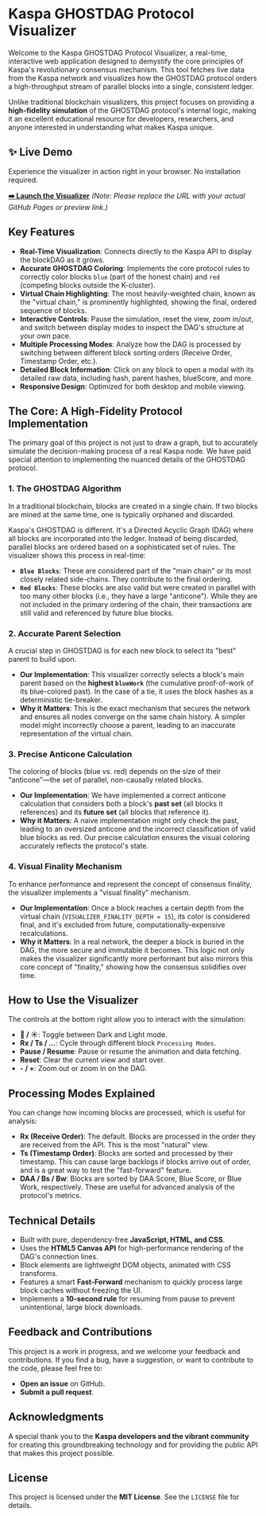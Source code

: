 
# Kaspa GHOSTDAG Protocol Visualizer



Welcome to the Kaspa GHOSTDAG Protocol Visualizer, a real-time, interactive web application designed to demystify the core principles of Kaspa's revolutionary consensus mechanism. This tool fetches live data from the Kaspa network and visualizes how the GHOSTDAG protocol orders a high-throughput stream of parallel blocks into a single, consistent ledger.

Unlike traditional blockchain visualizers, this project focuses on providing a **high-fidelity simulation** of the GHOSTDAG protocol's internal logic, making it an excellent educational resource for developers, researchers, and anyone interested in understanding what makes Kaspa unique.

## ✨ Live Demo

Experience the visualizer in action right in your browser. No installation required.

**[➡️ Launch the Visualizer](https://htmlpreview.github.io/?https://github.com/RossKU/KaspaGHOSTDAGProtocolVisualizerDummy/blob/main/Live%20v0.2.2.html)** 
*(Note: Please replace the URL with your actual GitHub Pages or preview link.)*

## Key Features

- **Real-Time Visualization**: Connects directly to the Kaspa API to display the blockDAG as it grows.
- **Accurate GHOSTDAG Coloring**: Implements the core protocol rules to correctly color blocks `blue` (part of the honest chain) and `red` (competing blocks outside the K-cluster).
- **Virtual Chain Highlighting**: The most heavily-weighted chain, known as the "virtual chain," is prominently highlighted, showing the final, ordered sequence of blocks.
- **Interactive Controls**: Pause the simulation, reset the view, zoom in/out, and switch between display modes to inspect the DAG's structure at your own pace.
- **Multiple Processing Modes**: Analyze how the DAG is processed by switching between different block sorting orders (Receive Order, Timestamp Order, etc.).
- **Detailed Block Information**: Click on any block to open a modal with its detailed raw data, including hash, parent hashes, blueScore, and more.
- **Responsive Design**: Optimized for both desktop and mobile viewing.

## The Core: A High-Fidelity Protocol Implementation

The primary goal of this project is not just to draw a graph, but to accurately simulate the decision-making process of a real Kaspa node. We have paid special attention to implementing the nuanced details of the GHOSTDAG protocol.

### 1. The GHOSTDAG Algorithm
In a traditional blockchain, blocks are created in a single chain. If two blocks are mined at the same time, one is typically orphaned and discarded.

Kaspa's GHOSTDAG is different. It's a Directed Acyclic Graph (DAG) where all blocks are incorporated into the ledger. Instead of being discarded, parallel blocks are ordered based on a sophisticated set of rules. The visualizer shows this process in real-time:
- **`Blue Blocks`**: These are considered part of the "main chain" or its most closely related side-chains. They contribute to the final ordering.
- **`Red Blocks`**: These blocks are also valid but were created in parallel with too many other blocks (i.e., they have a large "anticone"). While they are not included in the primary ordering of the chain, their transactions are still valid and referenced by future blue blocks.

### 2. Accurate Parent Selection
A crucial step in GHOSTDAG is for each new block to select its "best" parent to build upon.
- **Our Implementation**: This visualizer correctly selects a block's main parent based on the **highest `blueWork`** (the cumulative proof-of-work of its blue-colored past). In the case of a tie, it uses the block hashes as a deterministic tie-breaker.
- **Why it Matters**: This is the exact mechanism that secures the network and ensures all nodes converge on the same chain history. A simpler model might incorrectly choose a parent, leading to an inaccurate representation of the virtual chain.

### 3. Precise Anticone Calculation
The coloring of blocks (blue vs. red) depends on the size of their "anticone"—the set of parallel, non-causally related blocks.
- **Our Implementation**: We have implemented a correct anticone calculation that considers both a block's **past set** (all blocks it references) and its **future set** (all blocks that reference it).
- **Why it Matters**: A naive implementation might only check the past, leading to an oversized anticone and the incorrect classification of valid blue blocks as red. Our precise calculation ensures the visual coloring accurately reflects the protocol's state.

### 4. Visual Finality Mechanism
To enhance performance and represent the concept of consensus finality, the visualizer implements a "visual finality" mechanism.
- **Our Implementation**: Once a block reaches a certain depth from the virtual chain (`VISUALIZER_FINALITY_DEPTH = 15`), its color is considered final, and it's excluded from future, computationally-expensive recalculations.
- **Why it Matters**: In a real network, the deeper a block is buried in the DAG, the more secure and immutable it becomes. This logic not only makes the visualizer significantly more performant but also mirrors this core concept of "finality," showing how the consensus solidifies over time.

## How to Use the Visualizer

The controls at the bottom right allow you to interact with the simulation:

- **🌙 / ☀️**: Toggle between Dark and Light mode.
- **Rx / Ts / ...**: Cycle through different block `Processing Modes`.
- **Pause / Resume**: Pause or resume the animation and data fetching.
- **Reset**: Clear the current view and start over.
- **- / +**: Zoom out or zoom in on the DAG.

## Processing Modes Explained

You can change how incoming blocks are processed, which is useful for analysis:
- **Rx (Receive Order)**: The default. Blocks are processed in the order they are received from the API. This is the most "natural" view.
- **Ts (Timestamp Order)**: Blocks are sorted and processed by their timestamp. This can cause large backlogs if blocks arrive out of order, and is a great way to test the "fast-forward" feature.
- **DAA / Bs / Bw**: Blocks are sorted by DAA Score, Blue Score, or Blue Work, respectively. These are useful for advanced analysis of the protocol's metrics.

## Technical Details

- Built with pure, dependency-free **JavaScript, HTML, and CSS**.
- Uses the **HTML5 Canvas API** for high-performance rendering of the DAG's connection lines.
- Block elements are lightweight DOM objects, animated with CSS transforms.
- Features a smart **Fast-Forward** mechanism to quickly process large block caches without freezing the UI.
- Implements a **10-second rule** for resuming from pause to prevent unintentional, large block downloads.

## Feedback and Contributions

This project is a work in progress, and we welcome your feedback and contributions. If you find a bug, have a suggestion, or want to contribute to the code, please feel free to:
- **Open an issue** on GitHub.
- **Submit a pull request**.

## Acknowledgments

A special thank you to the **Kaspa developers and the vibrant community** for creating this groundbreaking technology and for providing the public API that makes this project possible.

## License

This project is licensed under the **MIT License**. See the `LICENSE` file for details.

